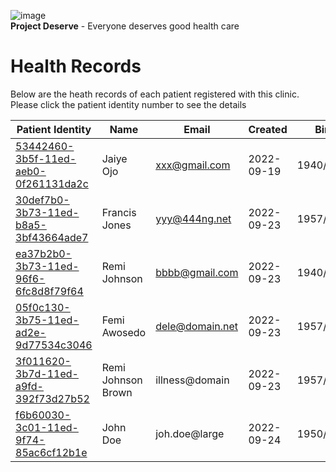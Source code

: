 ![image](https://user-images.githubusercontent.com/110731/191966461-b80f054f-0bb3-41b5-b549-10c34c46387b.png)  
**Project Deserve** - Everyone deserves good health care

# Health Records  

Below are the heath records of each patient registered with this clinic. Please click the patient identity number to see the details

| Patient Identity                                                               | Name          | Email                    | Created      | Birth     | Gender |
| ------------------------------------------------------------------------------ | ------------  | ----------------------   | -----------  | --------- | ------ |
| [53442460-3b5f-11ed-aeb0-0f261131da2c](./53442460-3b5f-11ed-aeb0-0f261131da2c) | Jaiye Ojo     | <xxx@gmail.com> | 2022-09-19   | 1940/4/20 | Male   |
| [30def7b0-3b73-11ed-b8a5-3bf43664ade7](./30def7b0-3b73-11ed-b8a5-3bf43664ade7) | Francis Jones     | <yyy@444ng.net> | 2022-09-23    | 1957/12/24 | Male   |
| [ea37b2b0-3b73-11ed-96f6-6fc8d8f79f64](./ea37b2b0-3b73-11ed-96f6-6fc8d8f79f64) | Remi Johnson     | <bbbb@gmail.com> | 2022-09-23    | 1940/4/20 | Female   
| [05f0c130-3b75-11ed-ad2e-9d77534c3046](./05f0c130-3b75-11ed-ad2e-9d77534c3046) | Femi Awosedo     | <dele@domain.net> | 2022-09-23    | 1957/12/24 | Male   
| [3f011620-3b7d-11ed-a9fd-392f73d27b52](./3f011620-3b7d-11ed-a9fd-392f73d27b52) | Remi Johnson Brown     | illness\@domain | 2022-09-23    | 1957/12/24 | Female  
| [f6b60030-3c01-11ed-9f74-85ac6cf12b1e](./f6b60030-3c01-11ed-9f74-85ac6cf12b1e) | John Doe     | joh.doe\@large | 2022-09-24    | 1950/4/20 | Male   |
